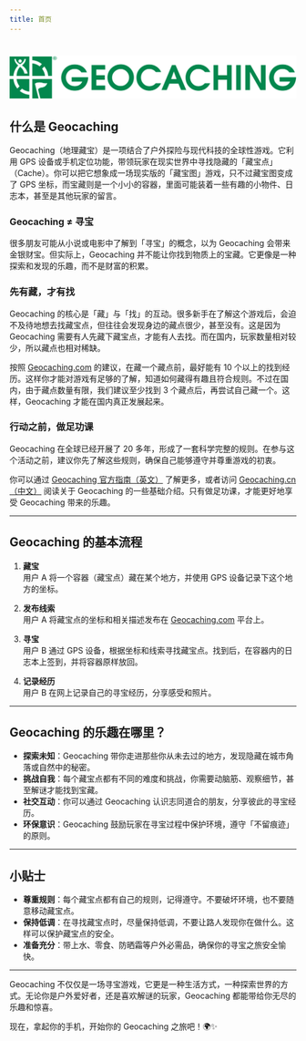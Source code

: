 ```yaml
---
title: 首页
---
```

#

![](./imgs/geocaching.svg)

## 什么是 Geocaching

Geocaching（地理藏宝）是一项结合了户外探险与现代科技的全球性游戏。它利用 GPS 设备或手机定位功能，带领玩家在现实世界中寻找隐藏的「藏宝点」（Cache）。你可以把它想象成一场现实版的「藏宝图」游戏，只不过藏宝图变成了 GPS 坐标，而宝藏则是一个小小的容器，里面可能装着一些有趣的小物件、日志本，甚至是其他玩家的留言。

### **Geocaching ≠ 寻宝**

很多朋友可能从小说或电影中了解到「寻宝」的概念，以为 Geocaching 会带来金银财宝。但实际上，Geocaching 并不能让你找到物质上的宝藏。它更像是一种探索和发现的乐趣，而不是财富的积累。

### **先有藏，才有找**

Geocaching 的核心是「藏」与「找」的互动。很多新手在了解这个游戏后，会迫不及待地想去找藏宝点，但往往会发现身边的藏点很少，甚至没有。这是因为 Geocaching 需要有人先藏下藏宝点，才能有人去找。而在国内，玩家数量相对较少，所以藏点也相对稀缺。

按照 [Geocaching.com](https://www.geocaching.com/play/hide) 的建议，在藏一个藏点前，最好能有 10 个以上的找到经历。这样你才能对游戏有足够的了解，知道如何藏得有趣且符合规则。不过在国内，由于藏点数量有限，我们建议至少找到 3 个藏点后，再尝试自己藏一个。这样，Geocaching 才能在国内真正发展起来。

### **行动之前，做足功课**

Geocaching 在全球已经开展了 20 多年，形成了一套科学完整的规则。在参与这个活动之前，建议你先了解这些规则，确保自己能够遵守并尊重游戏的初衷。

你可以通过 [Geocaching 官方指南（英文）](https://www.geocaching.com/guide/) 了解更多，或者访问 [Geocaching.cn（中文）](https://www.geocaching.cn) 阅读关于 Geocaching 的一些基础介绍。只有做足功课，才能更好地享受 Geocaching 带来的乐趣。

---

## Geocaching 的基本流程

1. **藏宝**  
   用户 A 将一个容器（藏宝点）藏在某个地方，并使用 GPS 设备记录下这个地方的坐标。

2. **发布线索**  
   用户 A 将藏宝点的坐标和相关描述发布在 [Geocaching.com](https://www.geocaching.com) 平台上。

3. **寻宝**  
   用户 B 通过 GPS 设备，根据坐标和线索寻找藏宝点。找到后，在容器内的日志本上签到，并将容器原样放回。

4. **记录经历**  
   用户 B 在网上记录自己的寻宝经历，分享感受和照片。

---

## Geocaching 的乐趣在哪里？

- **探索未知**：Geocaching 带你走进那些你从未去过的地方，发现隐藏在城市角落或自然中的秘密。
- **挑战自我**：每个藏宝点都有不同的难度和挑战，你需要动脑筋、观察细节，甚至解谜才能找到宝藏。
- **社交互动**：你可以通过 Geocaching 认识志同道合的朋友，分享彼此的寻宝经历。
- **环保意识**：Geocaching 鼓励玩家在寻宝过程中保护环境，遵守「不留痕迹」的原则。

---

## 小贴士

- **尊重规则**：每个藏宝点都有自己的规则，记得遵守。不要破坏环境，也不要随意移动藏宝点。
- **保持低调**：在寻找藏宝点时，尽量保持低调，不要让路人发现你在做什么。这样可以保护藏宝点的安全。
- **准备充分**：带上水、零食、防晒霜等户外必需品，确保你的寻宝之旅安全愉快。

---

Geocaching 不仅仅是一场寻宝游戏，它更是一种生活方式，一种探索世界的方式。无论你是户外爱好者，还是喜欢解谜的玩家，Geocaching 都能带给你无尽的乐趣和惊喜。

现在，拿起你的手机，开始你的 Geocaching 之旅吧！🌍✨
